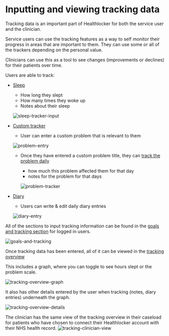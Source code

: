 # Inputting and viewing tracking data

Tracking data is an important part of Healthlocker for both the service user
and the clinician.

Service users can use the tracking features as a way to self
monitor their progress in areas that are important to them. They can use some
or all of the trackers depending on the personal value.

Clinicians can use this as a tool to see changes (improvements or declines)
for their patients over time.

Users are able to track:
* [Sleep](https://www.healthlocker.uk/sleep-tracker/new)
  * How long they slept
  * How many times they woke up
  * Notes about their sleep

  ![sleep-tracker-input](https://cloud.githubusercontent.com/assets/1287388/26594888/65a71e68-4561-11e7-8854-fd60a55ae372.png)

* [Custom tracker](https://www.healthlocker.uk/symptom/new)
  * User can enter a custom problem that is relevant to them

  ![problem-entry](https://cloud.githubusercontent.com/assets/1287388/26595127/3dde3f64-4562-11e7-8869-85e3dd3bfa4a.png)

  * Once they have entered a custom problem title, they can [track the problem daily](https://www.healthlocker.uk/symptom-tracker/new)
    * how much this problem affected them for that day
    * notes for the problem for that days

    ![problem-tracker](https://cloud.githubusercontent.com/assets/1287388/26595157/591191a0-4562-11e7-9327-d49821eaa468.png)

* [Diary](https://www.healthlocker.uk/diary/new)
  * Users can write & edit daily diary entries

  ![diary-entry](https://cloud.githubusercontent.com/assets/1287388/26595084/11e91fc8-4562-11e7-9522-18c868550d32.png)

All of the sections to input tracking information can be found in the
[goals and tracking section](https://www.healthlocker.uk/toolkit) for logged
in users.

![goals-and-tracking](https://cloud.githubusercontent.com/assets/1287388/26594866/4c04ec92-4561-11e7-823e-dc52f37840fe.png)

Once tracking data has been entered, all of it can be viewed in the [tracking overview](https://www.healthlocker.uk/tracking-overview)

This includes a graph, where you can toggle to see hours slept or the problem
scale.

![tracking-overview-graph](https://cloud.githubusercontent.com/assets/1287388/26594942/99eee03e-4561-11e7-98d8-dd770cc7df42.png)

It also has other details entered by the user when tracking (notes, diary
entries) underneath the graph.

![tracking-overview-details](https://cloud.githubusercontent.com/assets/1287388/26594970/b6274ce6-4561-11e7-894e-6562010cad66.png)


The clinician has the same view of the tracking overview in their caseload for
patients who have chosen to connect their Healthlocker account with their NHS
health record.
![tracking-clinician-view](https://cloud.githubusercontent.com/assets/1287388/26595203/8b0106e6-4562-11e7-9f43-608c34bb5f51.png)
